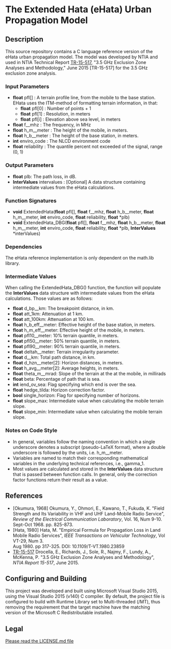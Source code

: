 # The Extended Hata (eHata) Urban Propagation Model

## Description

This source repository contains a C language reference version of the eHata 
urban propagation model.  The model was developed by NTIA and used in NTIA 
Technical Report [TR-15-517](https://www.its.bldrdoc.gov/publications/2805.aspx), 
"3.5 GHz Exclusion Zone Analyses and Methodology," June 2015 
[TR-15-517] for the 3.5 GHz exclusion zone analysis.

### Input Parameters

* **float** pfl[] : A terrain profile line, from the mobile to the base station.  EHata uses the ITM-method of formatting
terrain information, in that:
  * **float** pfl[0] : Number of points + 1
  * **float** pfl[1] : Resolution, in meters
  * **float** pfl[i] : Elevation above sea level, in meters
* **float** f__mhz : The frequency, in MHz
* **float** h_m__meter : The height of the mobile, in meters.
* **float** h_b__meter : The height of the base station, in meters.
* **int** enviro_code : The NLCD environment code
* **float** reliability : The quantile percent not exceeded of the signal, range (0, 1)

### Output Parameters
* **float** plb: The path loss, in dB.
* **InterValues** intervalues : [Optional] A data structure containing intermediate 
values from the eHata calculations.

### Function Signatures
* **void** ExtendedHata(**float** pfl[], **float** f__mhz, **float** h_b__meter, 
**float** h_m__meter, **int** enviro_code, **float** reliability, **float** *plb)
* **void** ExtendedHata_DBG(**float** pfl[], **float** f__mhz, **float** h_b__meter, 
**float** h_m__meter, **int** enviro_code, **float** reliability, **float** *plb, 
**InterValues** *interValues)

### Dependencies

The eHata reference implementation is only dependent on the math.lib library.

### Intermediate Values
When calling the ExtendedHata_DBG() function, the function will populate the 
**InterValues** data structure with intermediate values from the eHata 
calculations.  Those values are as follows:

* **float** d_bp__km: The breakpoint distance, in km.
* **float** att_1km: Attenuation at 1 km.
* **float** att_100km: Attenuation at 100 km.
* **float** h_b_eff__meter: Effective height of the base station, in meters.
* **float** h_m_eff__meter: Effective height of the mobile, in meters.
* **float** pfl10__meter: 10% terrain quantile, in meters.
* **float** pfl50__meter: 50% terrain quantile, in meters.
* **float** pfl90__meter: 90% terrain quantile, in meters.
* **float** deltah__meter: Terrain irregularity parameter.
* **float** d__km: Total path distance, in km.
* **float** d_hzn__meter[2]: Horizon distances, in meters.
* **float** h_avg__meter[2]: Average heights, in meters.
* **float** theta_m__mrad: Slope of the terrain at the at the mobile, in millirads
* **float** beta: Percentage of path that is sea.
* **int** iend_ov_sea: Flag specifying which end is over the sea.
* **float** hedge_tilda: Horizon correction factor.
* **bool** single_horizon: Flag for specifying number of horizons.
* **float** slope_max: Intermediate value when calculating the mobile terrain slope.
* **float** slope_min: Intermediate value when calculating the mobile terrain slope.

### Notes on Code Style

* In general, variables follow the naming convention in which a single underscore
denotes a subscript (pseudo-LaTeX format), where a double underscore is followed
by the units, i.e. h_m__meter.
* Variables are named to match their corresponding mathematical variables 
in the underlying technical references, i.e., gamma_1.
* Most values are calculated and stored in the **InterValues** data structure
that is passed between function calls.  In general, only the correction factor
functions return their result as a value.

## References

* [Okumura, 1968] Okumura, Y., Ohmori, E., Kawano, T., Fukuda, K.  "Field Strength 
and Its Variability in VHF and UHF Land-Mobile Radio Service", 
_Review of the Electrical Communication Laboratory_, Vol. 16, Num 9-10. 
Sept-Oct 1968. pp. 825-873.
* [Hata, 1980] Hata, M. "Empirical Formula for Propagation Loss in Land Mobile 
Radio Services", _IEEE Transactions on Vehicular Technology_, Vol VT-29, Num 3.  
Aug 1980.  pp 317-325.  DOI: 10.1109/T-VT.1980.23859
* [TR-15-517](https://www.its.bldrdoc.gov/publications/2805.aspx) Drocella, 
E., Richards, J., Sole, R., Najmy, F., Lundy, A., McKenna, P. "3.5 
GHz Exclusion Zone Analyses and Methodology", _NTIA Report 15-517_, June 2015.

## Configuring and Building

This project was developed and built using Microsoft Visual Studio
2015, using the Visual Studio 2015 (v140) C compiler.  By default, the
project file is configured to build with Runtime Library set to 
Multi-threaded (/MT), thus removing the requirement that the target machine
have the matching version of the Microsoft C Redistributable installed.

## Legal
[Please read the LICENSE.md file](LICENSE.md)

